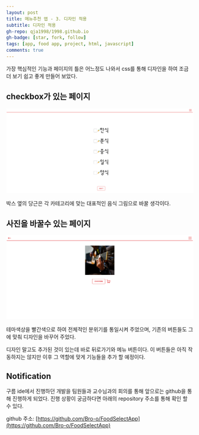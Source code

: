 ```yaml
---
layout: post
title: 메뉴추천 앱 - 3. 디자인 적용
subtitle: 디자인 적용
gh-repo: qja1998/1998.github.io
gh-badge: [star, fork, follow]
tags: [app, food app, project, html, javascript]
comments: true
---
```

 가장 핵심적인 기능과 페이지의 틀은 어느정도 나와서 css를 통해 디자인을 하여 조금 더 보기 쉽고 좋게 만들어 보았다.


## checkbox가 있는 페이지

![box page image](/static/assets/img/blog/boxpage.png)

박스 옆의 당근은 각 카테고리에 맞는 대표적인 음식 그림으로 바꿀 생각이다.

## 사진을 바꿀수 있는 페이지

![change page image](/static/assets/img/blog/changepage.png)

테마색상을 빨간색으로 하여 전체적인 분위기를 통일시켜 주었으며, 기존의 버튼들도 그에 맞춰 디자인을 바꾸어 주었다.

디자인 말고도 추가된 것이 있는데 바로 뒤로가기와 메뉴 버튼이다. 이 버튼들은 아직 작동하지는 않지만 이후 그 역할에 맞게 기능들을 추가 할 예정이다.

  
    
    
## Notification

구름 ide에서 진행하던 개발을 팀원들과 교수님과의 회의를 통해 앞으로는 github을 통해 진행하게 되었다. 진행 상황이 궁금하다면 아래의 repository 주소를 통해 확인 할 수 있다. 

github 주소: [https://github.com/Bro-o/FoodSelectApp](https://github.com/Bro-o/FoodSelectApp)
